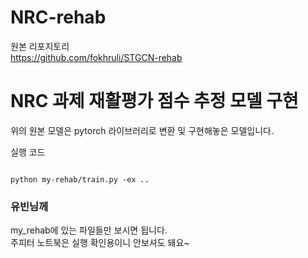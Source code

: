 # NRC-rehab

원본 리포지토리  
https://github.com/fokhruli/STGCN-rehab

# NRC 과제 재활평가 점수 추정 모델 구현
위의 원본 모델은 pytorch 라이브러리로 변환 및 구현해놓은 모델입니다.  

실행 코드
<pre><code>
python my-rehab/train.py -ex ..  
</code></pre>

### 유빈님께
my_rehab에 있는 파일들만 보시면 됩니다.  
주피터 노트북은 실행 확인용이니 안보셔도 돼요~  
